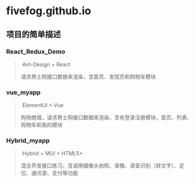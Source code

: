 # fivefog.github.io

## 项目的简单描述

### React_Redux_Demo

> ​         Ant-Design + React  
>
> 请求男士购接口数据来渲染，含首页、发现页和购物车模块  

### vue_myapp

> ​         ElementUI + Vue  
>
> 购物商城，请求男士购接口数据来渲染，含有登录注册模块，首页、列表、购物车和我的模块  

### Hybrid_myapp

> ​         Hybrid  + MUI + HTML5+ 
>
> 混合开发接口练习，含调用摄像头拍照、录像、语音识别（转文字）、定位、通讯录、支付等功能